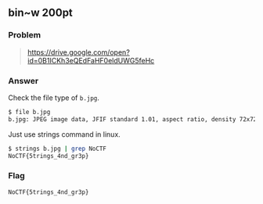 ## bin~w 200pt


### Problem
> <https://drive.google.com/open?id=0B1ICKh3eQEdFaHF0eldUWG5feHc>

### Answer
Check the file type of `b.jpg`.

```bash
$ file b.jpg
b.jpg: JPEG image data, JFIF standard 1.01, aspect ratio, density 72x72, segment length 16, progressive, precision 8, 480x640, frames 3
```

Just use strings command in linux.

```bash
$ strings b.jpg | grep NoCTF
NoCTF{5trings_4nd_gr3p}
```

### Flag
`NoCTF{5trings_4nd_gr3p}`
